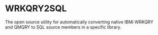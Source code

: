 # WRKQRY2SQL
The open source utility for automatically converting native IBMi WRKQRY and QMQRY to SQL source members in a specific library.

